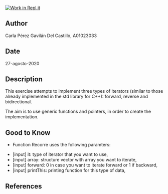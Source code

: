[![Work in Repl.it](https://classroom.github.com/assets/work-in-replit-14baed9a392b3a25080506f3b7b6d57f295ec2978f6f33ec97e36a161684cbe9.svg)](https://classroom.github.com/online_ide?assignment_repo_id=3002582&assignment_repo_type=AssignmentRepo)

## Author

Carla Pérez Gavilán Del Castillo, A01023033

## Date

27-agosto-2020

## Description

This exercise attempts to implement three types of iterators (similar to those already implemented in the std library for C++): forward, reverse and bidirectional. 

The aim is to use generic functions and pointers, in order to create the implementation. 

## Good to Know

* Function Recorre uses the following paramters:
- [input] it: type of iterator that you want to use,
- [input] array: structure vector with array you want to iterate, 
- [input] forward: 0 in case you want to iterate forward or 1 if backward,
- [input] printThis: printing function for this type of data,

## References

